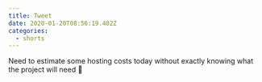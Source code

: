 ```yaml
---
title: Tweet
date: 2020-01-20T08:56:19.402Z
categories:
  - shorts
---
```

Need to estimate some hosting costs today without exactly knowing what the project will need 🧐
